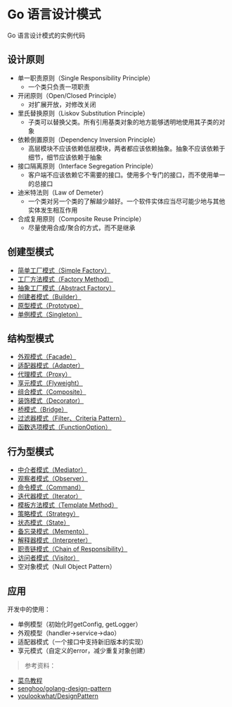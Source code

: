 # Go 语言设计模式

Go 语言设计模式的实例代码

## 设计原则
- 单一职责原则（Single Responsibility Principle）
    - 一个类只负责一项职责  
- 开闭原则（Open/Closed Principle）
    - 对扩展开放，对修改关闭
- 里氏替换原则（Liskov Substitution Principle）
    - 子类可以替换父类。所有引用基类对象的地方能够透明地使用其子类的对象	
- 依赖倒置原则（Dependency Inversion Principle）
    - 高层模块不应该依赖低层模块，两者都应该依赖抽象。抽象不应该依赖于细节，细节应该依赖于抽象
- 接口隔离原则（Interface Segregation Principle）
    - 客户端不应该依赖它不需要的接口。使用多个专门的接口，而不使用单一的总接口
- 迪米特法则（Law of Demeter）
    - 一个类对另一个类的了解越少越好。一个软件实体应当尽可能少地与其他实体发生相互作用
- 合成复用原则（Composite Reuse Principle）
    - 尽量使用合成/聚合的方式，而不是继承

## 创建型模式
- [简单工厂模式（Simple Factory）](/PersonalGrowth/CS/DesignPattern/00SimpleFactory.md)
- [工厂方法模式（Factory Method）](/PersonalGrowth/CS/DesignPattern/01FactoryMethod.md)
- [抽象工厂模式（Abstract Factory）](/PersonalGrowth/CS/DesignPattern/02AbstractFactory.md)
- [创建者模式（Builder）](/PersonalGrowth/CS/DesignPattern/03Builder.md)
- [原型模式（Prototype）](/PersonalGrowth/CS/DesignPattern/04Prototype.md)
- [单例模式（Singleton）](/PersonalGrowth/CS/DesignPattern/05Singleton.md)

## 结构型模式
- [外观模式（Facade）](/PersonalGrowth/CS/DesignPattern/06Facade.md)
- [适配器模式（Adapter）](/PersonalGrowth/CS/DesignPattern/07Adapter.md)
- [代理模式（Proxy）](/PersonalGrowth/CS/DesignPattern/08Proxy.md)
- [享元模式（Flyweight）](/PersonalGrowth/CS/DesignPattern/09Flyweight.md)
- [组合模式（Composite）](/PersonalGrowth/CS/DesignPattern/10Composite.md)
- [装饰模式（Decorator）](/PersonalGrowth/CS/DesignPattern/11Decorator.md)
- [桥模式（Bridge）](/PersonalGrowth/CS/DesignPattern/12Bridge.md)
- [过滤器模式（Filter、Criteria Pattern）](/PersonalGrowth/CS/DesignPattern/13Filter.md)
- [函数选项模式（FunctionOption）](/PersonalGrowth/CS/DesignPattern/25FunctionOption.md)

## 行为型模式
- [中介者模式（Mediator）](/PersonalGrowth/CS/DesignPattern/14Mediator.md)
- [观察者模式（Observer）](/PersonalGrowth/CS/DesignPattern/15Observer.md)
- [命令模式（Command）](/PersonalGrowth/CS/DesignPattern/16Command.md)
- [迭代器模式（Iterator）](/PersonalGrowth/CS/DesignPattern/17Iterator.md)
- [模板方法模式（Template Method）](/PersonalGrowth/CS/DesignPattern/18TemplateMethod.md)
- [策略模式（Strategy）](/PersonalGrowth/CS/DesignPattern/19Strategy.md)
- [状态模式（State）](/PersonalGrowth/CS/DesignPattern/20State.md)
- [备忘录模式（Memento）](/PersonalGrowth/CS/DesignPattern/21Memento.md)
- [解释器模式（Interpreter）](/PersonalGrowth/CS/DesignPattern/22Interpreter.md)
- [职责链模式（Chain of Responsibility）](/PersonalGrowth/CS/DesignPattern/23ChainOfResponsibility.md)
- [访问者模式（Visitor）](/PersonalGrowth/CS/DesignPattern/24Visitor.md)
- 空对象模式（Null Object Pattern）

## 应用
开发中的使用：
- 单例模型（初始化时getConfig, getLogger）
- 外观模型（handler->service->dao）
- 适配器模式（一个接口中支持新旧版本的实现）
- 享元模式（自定义的error，减少重复对象创建）


> 参考资料：
- [菜鸟教程](https://www.runoob.com/design-pattern)
- [senghoo/golang-design-pattern](https://github.com/senghoo/golang-design-pattern)
- [youlookwhat/DesignPattern](https://github.com/youlookwhat/DesignPattern)
